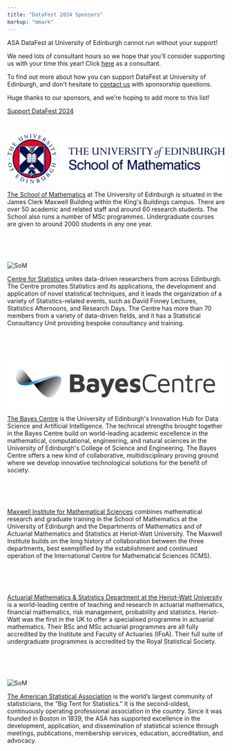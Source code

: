 ```yaml
---
title: "DataFest 2024 Sponsors"
markup: "mmark"
---
```


ASA DataFest at University of Edinburgh cannot run without your support! 

We need lots of consultant hours so we hope that you'll consider supporting us with your time this year! Click [here](/signup) as a consultant.

To find out more about how you can support DataFest at University of Edinburgh, and don't hesitate to [contact us](mailto:serveh.sharifi@ed.ac.uk) with sponsorship questions.

Huge thanks to our sponsors, and we're hoping to add more to this list!

<a href="/sponsorship" class="btn btn-primary" role="button">Support DataFest 2024</a>

<br>

<!--
<img style="width:400px;float: left;padding-right:20px" src="/logos/Mathematics_2col_cmyk.jpg">
-->

![SoM](https://raw.githubusercontent.com/oevkaya/datafest_UoE/master/docs/logos/Mathematics_2col_cmyk.png)

[The School of Mathematics](https://www.maths.ed.ac.uk/) at The University of Edinburgh is situated in the James Clerk Maxwell Building within the King's Buildings campus. There are over 50 academic and related staff and around 60 research students. The School also runs a number of MSc programmes. Undergraduate courses are given to around 2000 students in any one year.


<br><br><br>

<!--
<img style="width:400px;float: left;padding-right:20px" src="/logos/CfS_2col_cmyk.jpg">
-->

![SoM](https://raw.githubusercontent.com/oevkaya/datafest_UoE/master/docs/logos/CfS-2col-cmyk.png)

[Centre for Statistics](https://centreforstatistics.maths.ed.ac.uk/) unites data-driven researchers from across Edinburgh. The Centre promotes Statistics and its applications, the development and application of novel statistical techniques, and it leads the organization of a variety of Statistics-related events, such as David Finney Lectures, Statistics Afternoons, and Research Days. The Centre has more than 70 members from a variety of data-driven fields, and it has a Statistical Consultancy Unit providing bespoke consultancy and training.

<br><br><br>

![SoM](https://raw.githubusercontent.com/oevkaya/datafest_UoE/master/docs/logos/Bayes-logo-blue.png)

[The Bayes Centre](https://www.ed.ac.uk/bayes) is the University of Edinburgh's Innovation Hub for Data Science and Artificial Intelligence. The technical strengths brought together in the Bayes Centre build on world-leading academic excellence in the mathematical, computational, engineering, and natural sciences in the University of Edinburgh's College of Science and Engineering. The Bayes Centre offers a new kind of collaborative, multidisciplinary proving ground where we develop innovative technological solutions for the benefit of society. 

<br><br><br>

[Maxwell Institute for Mathematical Sciences](https://www.maxwell.ac.uk/) combines mathematical research and graduate training in the School of Mathematics at the University of Edinburgh and the Departments of Mathematics and of Actuarial Mathematics and Statistics at Heriot-Watt University. The Maxwell Institute builds on the long history of collaboration between the three departments, best exemplified by the establishment and continued operation of the International Centre for Mathematical Sciences (ICMS). 

<br><br><br>

[Actuarial Mathematics & Statistics Department at the Heriot-Watt University](https://www.hw.ac.uk/uk/schools/mathematical-computer-sciences/departments/actuarial-maths-statistics.htm) is a world-leading centre of teaching and research in actuarial mathematics, financial mathematics, risk management, probability and statistics. Heriot-Watt was the first in the UK to offer a specialised programme in actuarial mathematics. Their BSc and MSc actuarial programmes are all fully accredited by the Institute and Faculty of Actuaries (IFoA). Their full suite of undergraduate programmes is accredited by the Royal Statistical Society.

<br><br><br>

<!-- 
### Individual Sponsor

<br>

<img style="width:400px;float: left;padding-right:20px" src="/logos/babble_labs_logocard.png">

[BabbleLabs](https://babblelabs.com/)  enhances understanding by people and machines. Through speech science and deep learning, BabbleLabs's products boost speech quality, intelligibility, and personalization. BabbleLabs software solutions power business-critical audio and video content, services, and devices.

<br><br>

-->

<!-- 
<br>

<img style="width:400px;float: left;padding-right:20px" src="/logos/Bayes-logo-blue.jpg">

[Bayes Centre](https://www.ed.ac.uk/bayes) is The University of Edinburgh's Innovation Hub for Data Science and Artificial Intelligence.

<br><br><br>

--> 

<!--
<img style="width:400px;float: left;padding-right:20px" src="/logos/asa.png">
-->

![SoM](https://raw.githubusercontent.com/oevkaya/datafest_UoE/master/docs/logos/asa.png)

[The American Statistical Association](https://www.amstat.org/) is the world’s largest community of statisticians, the “Big Tent for Statistics.” It is the second-oldest, continuously operating professional association in the country. Since it was founded in Boston in 1839, the ASA has supported excellence in the development, application, and dissemination of statistical science through meetings, publications, membership services, education, accreditation, and advocacy.

<br><br>

<!--
<img style="width:300px;float: left;padding-right:20px" src="/logos/RSS.jpg">
-->

<!--
Founded in 1834, the [The Royal Statistical Society](https://rss.org.uk/)  are one of the world’s leading organisations advocating for the importance of statistics and data. With members in the UK and across the world, they are a professional body for all statisticians and data analysts. They advocate for the key role of statistics and data in society, and work to ensure that policy formulation and decision making are informed by evidence for the public good.
-->
